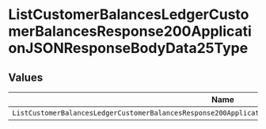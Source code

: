 # ListCustomerBalancesLedgerCustomerBalancesResponse200ApplicationJSONResponseBodyData25Type


## Values

| Name                                                                                                       | Value                                                                                                      |
| ---------------------------------------------------------------------------------------------------------- | ---------------------------------------------------------------------------------------------------------- |
| `ListCustomerBalancesLedgerCustomerBalancesResponse200ApplicationJSONResponseBodyData25TypeCreditCredited` | CREDIT_CREDITED                                                                                            |